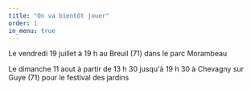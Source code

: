 ```yaml
---
title: "On va bientôt jouer"
order: 1
in_menu: true
---
```

Le vendredi 19 juillet à 19 h au Breuil (71) dans le parc Morambeau

Le dimanche 11 aout à partir de 13 h 30 jusqu'à 19 h 30 à Chevagny sur Guye (71) pour le festival des jardins 